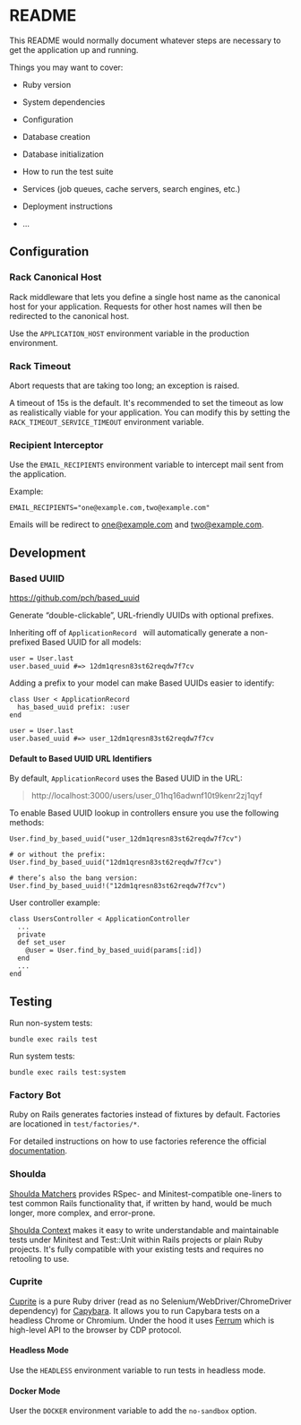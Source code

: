 # README

This README would normally document whatever steps are necessary to get the
application up and running.

Things you may want to cover:

* Ruby version

* System dependencies

* Configuration

* Database creation

* Database initialization

* How to run the test suite

* Services (job queues, cache servers, search engines, etc.)

* Deployment instructions

* ...

## Configuration

### Rack Canonical Host

Rack middleware that lets you define a single host name as the canonical host for your application. Requests for other host names will then be redirected to the canonical host.

Use the `APPLICATION_HOST` environment variable in the production environment.

### Rack Timeout

Abort requests that are taking too long; an exception is raised.

A timeout of 15s is the default. It's recommended to set the timeout as low as realistically viable for your application. You can modify this by setting the `RACK_TIMEOUT_SERVICE_TIMEOUT` environment variable.

### Recipient Interceptor

Use the `EMAIL_RECIPIENTS` environment variable to intercept mail sent from the application.

Example:

```
EMAIL_RECIPIENTS="one@example.com,two@example.com"
```

Emails will be redirect to one@example.com and two@example.com.

## Development

### Based UUIID

https://github.com/pch/based_uuid

Generate “double-clickable”, URL-friendly UUIDs with optional prefixes.

Inheriting off of `ApplicationRecord ` will automatically generate a non-prefixed Based UUID for all models:

```
user = User.last
user.based_uuid #=> 12dm1qresn83st62reqdw7f7cv
```

Adding a prefix to your model can make Based UUIDs easier to identify:

```
class User < ApplicationRecord
  has_based_uuid prefix: :user
end

user = User.last
user.based_uuid #=> user_12dm1qresn83st62reqdw7f7cv
```

#### Default to Based UUID URL Identifiers

By default, `ApplicationRecord` uses the Based UUID in the URL:

> http://localhost:3000/users/user_01hq16adwnf10t9kenr2zj1qyf

To enable Based UUID lookup in controllers ensure you use the following methods:

```
User.find_by_based_uuid("user_12dm1qresn83st62reqdw7f7cv")

# or without the prefix:
User.find_by_based_uuid("12dm1qresn83st62reqdw7f7cv")

# there’s also the bang version:
User.find_by_based_uuid!("12dm1qresn83st62reqdw7f7cv")
```

User controller example:

```
class UsersController < ApplicationController
  ...
  private
  def set_user
    @user = User.find_by_based_uuid(params[:id])
  end
  ...
end
```

## Testing

Run non-system tests:

```
bundle exec rails test
```

Run system tests:

```
bundle exec rails test:system
```

### Factory Bot

Ruby on Rails generates factories instead of fixtures by default. Factories are locationed in `test/factories/*`.

For detailed instructions on how to use factories reference the official [documentation](https://thoughtbot.github.io/factory_bot/).

### Shoulda

[Shoulda Matchers](https://github.com/thoughtbot/shoulda-matchers) provides RSpec- and Minitest-compatible one-liners to test common Rails functionality that, if written by hand, would be much longer, more complex, and error-prone.

[Shoulda Context](https://github.com/thoughtbot/shoulda-context) makes it easy to write understandable and maintainable tests under Minitest and Test::Unit within Rails projects or plain Ruby projects. It's fully compatible with your existing tests and requires no retooling to use.

### Cuprite

[Cuprite](https://github.com/rubycdp/cuprite) is a pure Ruby driver (read as no Selenium/WebDriver/ChromeDriver dependency) for [Capybara](https://github.com/teamcapybara/capybara). It allows you to run Capybara tests on a headless Chrome or Chromium. Under the hood it uses [Ferrum](https://github.com/rubycdp/ferrum#index) which is high-level API to the browser by CDP protocol.

#### Headless Mode

Use the `HEADLESS` environment variable to run tests in headless mode.

#### Docker Mode

User the `DOCKER` environment variable to add the `no-sandbox` option.

